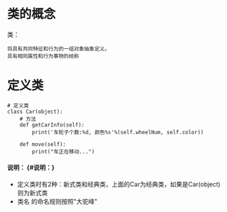 # 类的概念

类：

```
将具有共同特征和行为的一组对象抽象定义。
具有相同属性和行为事物的统称
```

# 定义类

```
# 定义类
class Car(object):
    # 方法
    def getCarInfo(self):
        print('车轮子个数:%d, 颜色%s'%(self.wheelNum, self.color))

    def move(self):
        print("车正在移动...")
```

#### 说明： {#说明：}

* 定义类时有2种：新式类和经典类，上面的Car为经典类，如果是Car\(object\)则为新式类
* 类名 的命名规则按照"大驼峰"



